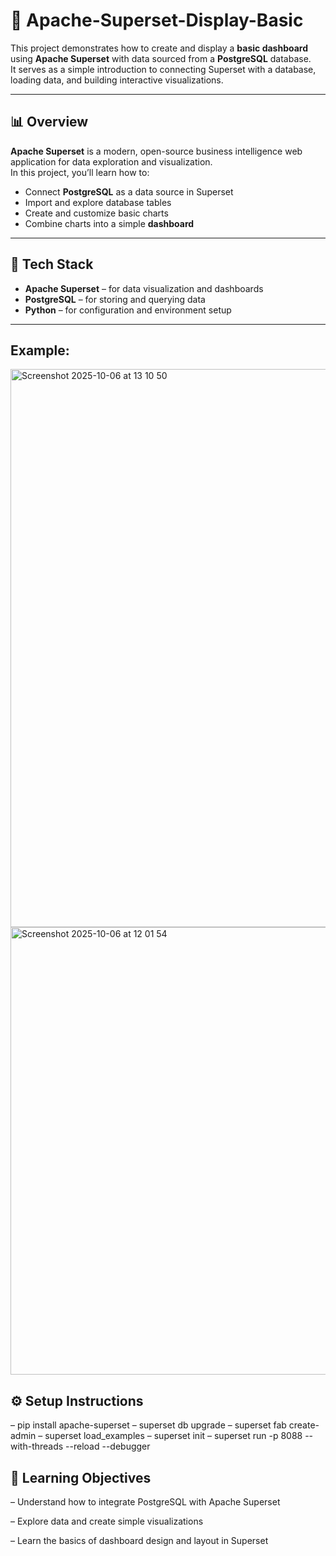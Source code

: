 # 🧭 Apache-Superset-Display-Basic

This project demonstrates how to create and display a **basic dashboard** using **Apache Superset** with data sourced from a **PostgreSQL** database.  
It serves as a simple introduction to connecting Superset with a database, loading data, and building interactive visualizations.

---

## 📊 Overview

**Apache Superset** is a modern, open-source business intelligence web application for data exploration and visualization.  
In this project, you’ll learn how to:

- Connect **PostgreSQL** as a data source in Superset  
- Import and explore database tables  
- Create and customize basic charts  
- Combine charts into a simple **dashboard**

---

## 🧩 Tech Stack

- **Apache Superset** – for data visualization and dashboards  
- **PostgreSQL** – for storing and querying data  
- **Python** – for configuration and environment setup

---
## Example:
<img width="1509" height="893" alt="Screenshot 2025-10-06 at 13 10 50" src="https://github.com/user-attachments/assets/55fa2bca-52e1-4a7d-93f8-c3172579410f" />
<img width="1278" height="716" alt="Screenshot 2025-10-06 at 12 01 54" src="https://github.com/user-attachments/assets/1b2198a8-c5c4-45d2-96e8-819ebd0f70f7" />

## ⚙️ Setup Instructions

– pip install apache-superset
– superset db upgrade
– superset fab create-admin
– superset load_examples
– superset init
– superset run -p 8088 --with-threads --reload --debugger

## 🧠 Learning Objectives

– Understand how to integrate PostgreSQL with Apache Superset

– Explore data and create simple visualizations

– Learn the basics of dashboard design and layout in Superset
